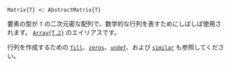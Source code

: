 ```
Matrix{T} <: AbstractMatrix{T}
```

要素の型が `T` の二次元密な配列で、数学的な行列を表すためにしばしば使用されます。 [`Array{T,2}`](@ref) のエイリアスです。

行列を作成するための [`fill`](@ref)、[`zeros`](@ref)、[`undef`](@ref)、および [`similar`](@ref) も参照してください。
